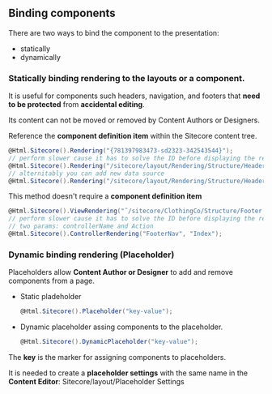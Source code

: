 ## Binding components

There are two ways to bind the component to the presentation:

- statically
- dynamically

### Statically binding rendering to the layouts or a component.

It is useful for components such headers, navigation, and footers that **need to be protected** from **accidental editing**.

Its content can not be moved or removed by Content Authors or Designers.

Reference the **component definition item** within the Sitecore content tree.

```csharp
@Html.Sitecore().Rendering("{781397983473-sd2323-342543544}");
// perform slower cause it has to solve the ID before displaying the rendering
@Html.Sitecore().Rendering("/sitecore/layout/Rendering/Structure/Header");
// alternitably you can add new data source
@Html.Sitecore().Rendering("/sitecore/layout/Rendering/Structure/Header", new { Datasource = "sitecore/content/home"});
```

This method doesn't require a **component definition item**

```csharp
@Html.Sitecore().ViewRendering("˜/sitecore/ClothingCo/Structure/Footer.cshtml");
// perform slower cause it has to solve the ID before displaying the rendering
// two params: controllerName and Action
@Html.Sitecore().ControllerRendering("FooterNav", "Index");
```

### Dynamic binding rendering (Placeholder)

Placeholders allow **Content Author or Designer** to add and remove components from a page.

- Static pladeholder
    ```csharp
    @Html.Sitecore().Placeholder("key-value");
    ```

- Dynamic placeholder assing components to the placeholder.
    ```csharp
    @Html.Sitecore().DynamicPlaceholder("key-value");
    ```

The **key** is the marker for assigning components to placeholders.

It is needed to create a **placeholder settings** with the same name in the **Content Editor**:
Sitecore/layout/Placeholder Settings


